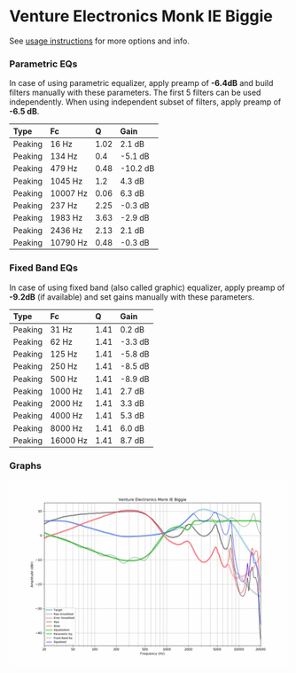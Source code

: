 # Venture Electronics Monk IE Biggie
See [usage instructions](https://github.com/jaakkopasanen/AutoEq#usage) for more options and info.

### Parametric EQs
In case of using parametric equalizer, apply preamp of **-6.4dB** and build filters manually
with these parameters. The first 5 filters can be used independently.
When using independent subset of filters, apply preamp of **-6.5 dB**.

| Type    | Fc       |    Q | Gain     |
|:--------|:---------|:-----|:---------|
| Peaking | 16 Hz    | 1.02 | 2.1 dB   |
| Peaking | 134 Hz   | 0.4  | -5.1 dB  |
| Peaking | 479 Hz   | 0.48 | -10.2 dB |
| Peaking | 1045 Hz  | 1.2  | 4.3 dB   |
| Peaking | 10007 Hz | 0.06 | 6.3 dB   |
| Peaking | 237 Hz   | 2.25 | -0.3 dB  |
| Peaking | 1983 Hz  | 3.63 | -2.9 dB  |
| Peaking | 2436 Hz  | 2.13 | 2.1 dB   |
| Peaking | 10790 Hz | 0.48 | -0.3 dB  |

### Fixed Band EQs
In case of using fixed band (also called graphic) equalizer, apply preamp of **-9.2dB**
(if available) and set gains manually with these parameters.

| Type    | Fc       |    Q | Gain    |
|:--------|:---------|:-----|:--------|
| Peaking | 31 Hz    | 1.41 | 0.2 dB  |
| Peaking | 62 Hz    | 1.41 | -3.3 dB |
| Peaking | 125 Hz   | 1.41 | -5.8 dB |
| Peaking | 250 Hz   | 1.41 | -8.5 dB |
| Peaking | 500 Hz   | 1.41 | -8.9 dB |
| Peaking | 1000 Hz  | 1.41 | 2.7 dB  |
| Peaking | 2000 Hz  | 1.41 | 3.3 dB  |
| Peaking | 4000 Hz  | 1.41 | 5.3 dB  |
| Peaking | 8000 Hz  | 1.41 | 6.0 dB  |
| Peaking | 16000 Hz | 1.41 | 8.7 dB  |

### Graphs
![](./Venture%20Electronics%20Monk%20IE%20Biggie.png)